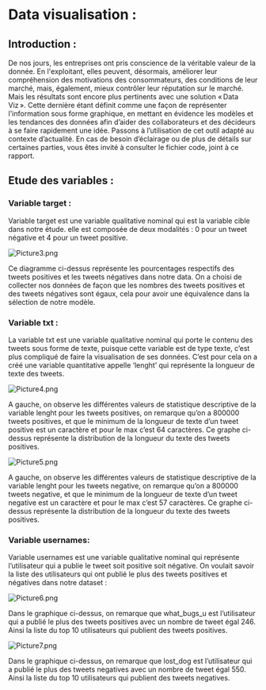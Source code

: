 # Data visualisation :

## Introduction :
De nos jours, les entreprises ont pris conscience de la véritable valeur de la donnée. En l'exploitant, elles peuvent, désormais, améliorer leur compréhension des motivations des consommateurs, des conditions de leur marché, mais, également, mieux contrôler leur réputation sur le marché. Mais les résultats sont encore plus pertinents avec une solution « Data Viz ». Cette dernière étant définit comme une façon de représenter l'information sous forme graphique, en mettant en évidence les modèles et les tendances des données afin d’aider des collaborateurs et des décideurs à se faire rapidement une idée. Passons à l’utilisation de cet outil adapté au contexte d’actualité. En cas de besoin d’éclairage ou de plus de détails sur certaines parties, vous êtes invité à consulter le fichier code, joint à ce rapport.

## Etude des variables :

### Variable target :

Variable target est une variable qualitative nominal qui est la variable cible dans notre étude. elle est composée de deux modalités : 0 pour un tweet négative et 4 pour un tweet positive.

![Picture3.png](https://github.com/Abdelkabir-menani/Test_project/blob/main/Images/Picture3.png)

Ce diagramme ci-dessus représente les pourcentages respectifs des tweets positives et les tweets négatives dans notre data. On a choisi de collecter nos données de façon que les nombres des tweets positives et des tweets négatives sont égaux, cela pour avoir une équivalence dans la sélection de notre modèle.

### Variable txt :

La variable txt est une variable qualitative nominal qui porte le contenu des tweets sous forme de texte, puisque cette variable est de type texte, c’est plus compliqué de faire la visualisation de ses données. C’est pour cela on a créé une variable quantitative appelle ‘lenght’ qui représente la longueur de texte des tweets. 

![Picture4.png](https://github.com/Abdelkabir-menani/Test_project/blob/main/Images/Picture4.png)

A gauche, on observe les différentes valeurs de statistique descriptive de la variable lenght pour les tweets positives, on remarque qu’on a 800000 tweets positives, et que le minimum de la longueur de texte d’un tweet positive est un caractère et pour le max c’est 64 caractères. Ce graphe ci-dessus représente la distribution de la longueur du texte des tweets positives.

![Picture5.png](https://github.com/Abdelkabir-menani/Test_project/blob/main/Images/Picture5.png)

A gauche, on observe les différentes valeurs de statistique descriptive de la variable lenght pour les tweets negative, on remarque qu’on a 800000 tweets negative, et que le minimum de la longueur de texte d’un tweet negative est un caractère et pour le max c’est 57 caractères. Ce graphe ci-dessus représente la distribution de la longueur du texte des tweets positives.

### Variable usernames:

Variable usernames est une variable qualitative nominal qui représente l’utilisateur qui a publie le tweet soit positive soit négative.
On voulait savoir la liste des utilisateurs qui ont publié le plus des tweets positives et négatives dans notre dataset :

![Picture6.png](https://github.com/Abdelkabir-menani/Test_project/blob/main/Images/Picture6.png)

Dans le graphique ci-dessus, on remarque que what_bugs_u est l’utilisateur qui a publié le plus des tweets positives avec un nombre de tweet égal 246. Ainsi la liste du top 10 utilisateurs qui publient des tweets positives.

![Picture7.png](https://github.com/Abdelkabir-menani/Test_project/blob/main/Images/Picture7.png)

Dans le graphique ci-dessus, on remarque que lost_dog est l’utilisateur qui a publié le plus des tweets negatives avec un nombre de tweet égal 550. Ainsi la liste du top 10 utilisateurs qui publient des tweets negatives.


